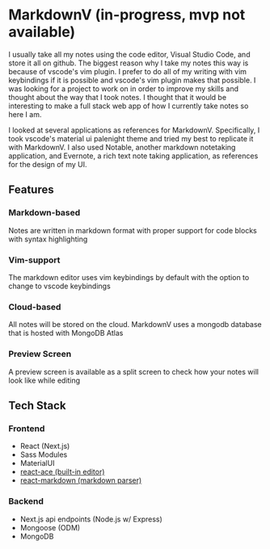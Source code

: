 # MarkdownV (in-progress, mvp not available)

I usually take all my notes using the code editor, Visual Studio Code, and store it all on github.
The biggest reason why I take my notes this way is because of vscode's vim plugin. I prefer to do
all of my writing with vim keybindings if it is possible and vscode's vim plugin makes that possible.
I was looking for a project to work on in order to improve my skills and thought about the way that
I took notes. I thought that it would be interesting to make a full stack web app of how I currently take
notes so here I am.

I looked at several applications as references for MarkdownV. Specifically, I took vscode's material ui
palenight theme and tried my best to replicate it with MarkdownV. I also used Notable, another markdown
notetaking application, and Evernote, a rich text note taking application, as references for the design
of my UI.

## Features

### Markdown-based

Notes are written in markdown format with proper support for code blocks with syntax highlighting

### Vim-support

The markdown editor uses vim keybindings by default with the option to change to vscode keybindings

### Cloud-based

All notes will be stored on the cloud. MarkdownV uses a mongodb database that is hosted with MongoDB Atlas

### Preview Screen

A preview screen is available as a split screen to check how your notes will look like while editing

## Tech Stack

### Frontend

- React (Next.js)
- Sass Modules
- MaterialUI
- [react-ace (built-in editor)](https://github.com/securingsincity/react-ace)
- [react-markdown (markdown parser)](https://github.com/remarkjs/react-markdown)

### Backend

- Next.js api endpoints (Node.js w/ Express)
- Mongoose (ODM)
- MongoDB
